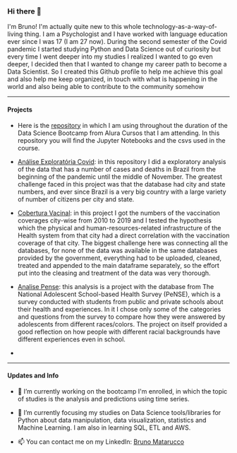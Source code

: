 ### Hi there 👋

 I'm Bruno! I'm actually quite new to this whole technology-as-a-way-of-living thing. I am a Psychologist and I have worked with language education ever since I was 17 (I am 27 now). During the second semester of the Covid pandemic I started studying Python and Data Science out of curiosity but every time I went deeper into my studies I realized I wanted to go even deeper, I decided then that I wanted to change my career path to become a Data Scientist. So I created this Github profile to help me achieve this goal and also help me keep organized, in touch with what is happening in the world and also being able to contribute to the community somehow

---

#### Projects

- Here is the [repository](https://github.com/Brunomatarucco/bootcamp_data_science_alura) in which I am using throughout the duration of the Data Science Bootcamp from Alura Cursos that I am attending. In this repository you will find the Jupyter Notebooks and the csvs used in the course. 

- [Análise Exploratória Covid](https://github.com/Brunomatarucco/estudo_covid): in this repository I did a exploratory analysis of the data that has a number of cases and deaths in Brazil from the beginning of the pandemic until the middle of November. The greatest challenge faced in this project was that the database had city and state numbers, and ever since Brazil is a very big country with a large variety of number of citizens per city and state.

- [Cobertura Vacinal](https://github.com/Brunomatarucco/Cobertura_vacinal_aparelhamento): in this project I got the numbers of the vaccination coverages city-wise from 2010 to 2019 and I tested the hypothesis which the physical and human-resources-related infrastructure of the Health system from that city had a direct correlation with the vaccination coverage of that city. The biggest challenge here was connecting all the databases, for none of the data was available in the same databases provided by the government, everything had to be uploaded, cleaned, treated and appended to the main dataframe separately, so the effort put into the cleasing and treatment of the data was very thorough.

- [Analise Pense](https://github.com/Brunomatarucco/Analise_PENSE): this analysis is a project with the database from The National Adolescent School-based Health Survey (PeNSE), which is a survey conducted with students from public and private schools about their health and experiences. In it I chose only some of the categories and questions from the survey to compare how they were answered by adolescents from different races/colors. The project on itself provided a good reflection on how people with different racial backgrounds have different experiences even in school.

- []()

---

#### Updates and Info

- 🔭 I’m currently working on the bootcamp I'm enrolled, in which the topic of studies is the analysis and predictions using time series. 

- 🌱 I’m currently focusing my studies on Data Science tools/libraries for Python about data manipulation, data visualization, statistics and Machine Learning. I am also in learning SQL, ETL and AWS.

- 📫 You can contact me on my LinkedIn: [Bruno Matarucco](linkedin.com/in/brunomatarucco/)
